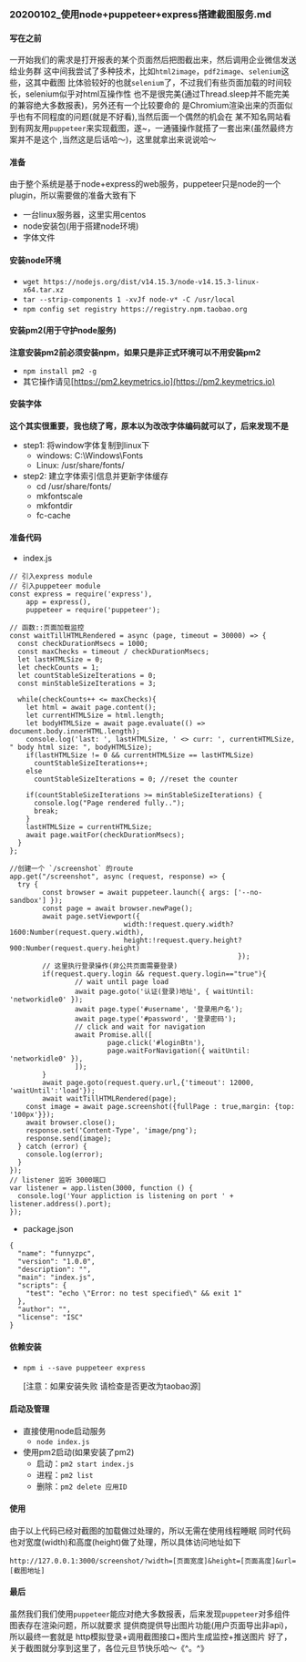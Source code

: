 
### 20200102_使用node+puppeteer+express搭建截图服务.md

#### 写在之前
  一开始我们的需求是打开报表的某个页面然后把图截出来，然后调用企业微信发送给业务群
  这中间我尝试了多种技术，比如`html2image`，`pdf2image`、`selenium`这些，这其中截图
  比体验较好的也就`selenium`了，不过我们有些页面加载的时间较长，selenium似乎对html互操作性
  也不是很完美(通过Thread.sleep并不能完美的兼容绝大多数报表)，另外还有一个比较要命的
  是Chromium渲染出来的页面似乎也有不同程度的问题(就是不好看),当然后面一个偶然的机会在
  某不知名网站看到有网友用`puppeteer`来实现截图，遂~，一通骚操作就搭了一套出来(虽然最终方案并不是这个
  ,当然这是后话哈～)，这里就拿出来说说哈～
  
#### 准备
由于整个系统是基于node+express的web服务，puppeteer只是node的一个plugin，所以需要做的准备大致有下
+ 一台linux服务器，这里实用centos
+ node安装包(用于搭建node环境)
+ 字体文件


#### 安装node环境
+ `wget https://nodejs.org/dist/v14.15.3/node-v14.15.3-linux-x64.tar.xz`
+ `tar --strip-components 1 -xvJf node-v* -C /usr/local`
+ `npm config set registry https://registry.npm.taobao.org`
  
#### 安装pm2(用于守护node服务)
__注意安装pm2前必须安装npm，如果只是非正式环境可以不用安装pm2__
+ `npm install pm2 -g`
+ 其它操作请见[https://pm2.keymetrics.io](https://pm2.keymetrics.io)

#### 安装字体
__这个其实很重要，我也绕了弯，原本以为改改字体编码就可以了，后来发现不是__
+ step1: 将window字体复制到linux下
  - windows: C:\Windows\Fonts
  - Linux: /usr/share/fonts/
+ step2: 建立字体索引信息并更新字体缓存
  - cd /usr/share/fonts/
  - mkfontscale
  - mkfontdir
  - fc-cache  

#### 准备代码
+ index.js
```
// 引入express module
// 引入puppeteer module
const express = require('express'),
    app = express(),
    puppeteer = require('puppeteer');

// 函数::页面加载监控
const waitTillHTMLRendered = async (page, timeout = 30000) => {
  const checkDurationMsecs = 1000;
  const maxChecks = timeout / checkDurationMsecs;
  let lastHTMLSize = 0;
  let checkCounts = 1;
  let countStableSizeIterations = 0;
  const minStableSizeIterations = 3;

  while(checkCounts++ <= maxChecks){
    let html = await page.content();
    let currentHTMLSize = html.length;
    let bodyHTMLSize = await page.evaluate(() => document.body.innerHTML.length);
    console.log('last: ', lastHTMLSize, ' <> curr: ', currentHTMLSize, " body html size: ", bodyHTMLSize);
    if(lastHTMLSize != 0 && currentHTMLSize == lastHTMLSize)
      countStableSizeIterations++;
    else
      countStableSizeIterations = 0; //reset the counter

    if(countStableSizeIterations >= minStableSizeIterations) {
      console.log("Page rendered fully..");
      break;
    }
    lastHTMLSize = currentHTMLSize;
    await page.waitFor(checkDurationMsecs);
  }
};

//创建一个 `/screenshot` 的route
app.get("/screenshot", async (request, response) => {
  try {
        const browser = await puppeteer.launch({ args: ['--no-sandbox'] });
        const page = await browser.newPage();
        await page.setViewport({
                            width:!request.query.width?1600:Number(request.query.width),
                            height:!request.query.height?900:Number(request.query.height)
                                                        });
        // 这里执行登录操作(非公共页面需要登录)
        if(request.query.login && request.query.login=="true"){
                // wait until page load
                await page.goto('认证(登录)地址', { waitUntil: 'networkidle0' });
                await page.type('#username', '登录用户名');
                await page.type('#password', '登录密码');
                // click and wait for navigation
                await Promise.all([
                        page.click('#loginBtn'),
                        page.waitForNavigation({ waitUntil: 'networkidle0' }),
                ]);
        }
        await page.goto(request.query.url,{'timeout': 12000, 'waitUntil':'load'});
        await waitTillHTMLRendered(page);
    const image = await page.screenshot({fullPage : true,margin: {top: '100px'}});
    await browser.close();
    response.set('Content-Type', 'image/png');
    response.send(image);
  } catch (error) {
    console.log(error);
  }
});
// listener 监听 3000端口
var listener = app.listen(3000, function () {
  console.log('Your appliction is listening on port ' + listener.address().port);
});
```
+ package.json
```
{
  "name": "funnyzpc",
  "version": "1.0.0",
  "description": "",
  "main": "index.js",
  "scripts": {
    "test": "echo \"Error: no test specified\" && exit 1"
  },
  "author": "",
  "license": "ISC"
}

```

#### 依赖安装
+ `npm i --save puppeteer express`

  [注意：如果安装失败 请检查是否更改为taobao源]

#### 启动及管理
+ 直接使用node启动服务
  - `node index.js`
+ 使用pm2启动(如果安装了pm2)
  - 启动：`pm2 start index.js`
  - 进程：`pm2 list`
  - 删除：`pm2 delete 应用ID`
  
#### 使用
由于以上代码已经对截图的加载做过处理的，所以无需在使用线程睡眠
同时代码也对宽度(width)和高度(height)做了处理，所以具体访问地址如下

`http://127.0.0.1:3000/screenshot/?width=[页面宽度]&height=[页面高度]&url=[截图地址]`

#### 最后
虽然我们我们使用`puppeteer`能应对绝大多数报表，后来发现`puppeteer`对多组件图表存在渲染问题，所以就要求
提供商提供导出图片功能(用户页面导出非api)，所以最终一套就是 http模拟登录+调用截图接口+图片生成监控+推送图片
好了，关于截图就分享到这里了，各位元旦节快乐哈～《^。^》
